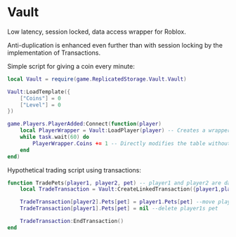 # Vault

Low latency, session locked, data access wrapper for Roblox.

Anti-duplication is enhanced even further than with session locking by the implementation of Transactions.

Simple script for giving a coin every minute:
```lua
local Vault = require(game.ReplicatedStorage.Vault.Vault)

Vault:LoadTemplate({
    ["Coins"] = 0
    ["Level"] = 0
})

game.Players.PlayerAdded:Connect(function(player)
    local PlayerWrapper = Vault:LoadPlayer(player) -- Creates a wrapper for accessing data directly
    while task.wait(60) do
        PlayerWrapper.Coins += 1 -- Directly modifies the table without need for methods
    end
end)
```

Hypothetical trading script using transactions:
```lua
function TradePets(player1, player2, pet) -- player1 and player2 are data wrapper instances
    local TradeTransaction = Vault:CreateLinkedTransaction({player1,player2})

    TradeTransaction[player2].Pets[pet] = player1.Pets[pet] --move player1s pet into player 2
    TradeTransaction[player1].Pets[pet] = nil --delete player1s pet

    TradeTransaction:EndTransaction()
end
```
